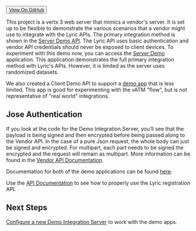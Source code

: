 <button><a href="https://github.com/LyricFinancial/demo-integration-server" target="_blank" class="btn btn-secondary btn-hero">View On GitHub</a></button>

This project is a vertx 3 web server that mimics a vendor's server.  It is set up to be flexible to
demonstrate the various scenarios that a vendor might use to integrate with the Lyric APIs. The primary integration
method is shown in the [Server Demo API](!Demo_Integration_Server/Server_Demo_Api). The Lyric API uses basic authentication and vendor API credentials
should never be exposed to client devices. To experiment with this demo now, you can access the [Server Demo](http://vatm-demo.lyricfinancial.com/#/demo-server)
application. This application demonstrates the full primary integration method with Lyric's APIs. 
However, it is limited as the server uses randomized datasets.

We also created a Client Demo API to support a [demo app](http://vatm-demo.lyricfinancial.com/#/demo)
that is less limited. This app is good for experimenting with the vATM "flow", but is not representative
of "real world" integrations.

## Jose Authentication
If you look at the code for the Demo Integration Server, you'll see that the payload is being signed and then encrypted before being passed along to the Vendor API.  In the case of a pure Json request, the whole body can just be signed and encrypted.  For multipart, each part needs to be signed the encrypted and the request will remain as multipart.  More information can be found in the [Vendor API Documentation]().  

Documentation for both of the demo applications can be found [here](!Angular_Demo).

Use the [API Documentation](https://integrationservices.lyricfinancial.com/docs/vendor-api/) to see how to properly
use the Lyric registration API.


## Next Steps

[Configure a new Demo Integration Server](!Demo_Integration_Server/Welcome) to work with the demo apps.
